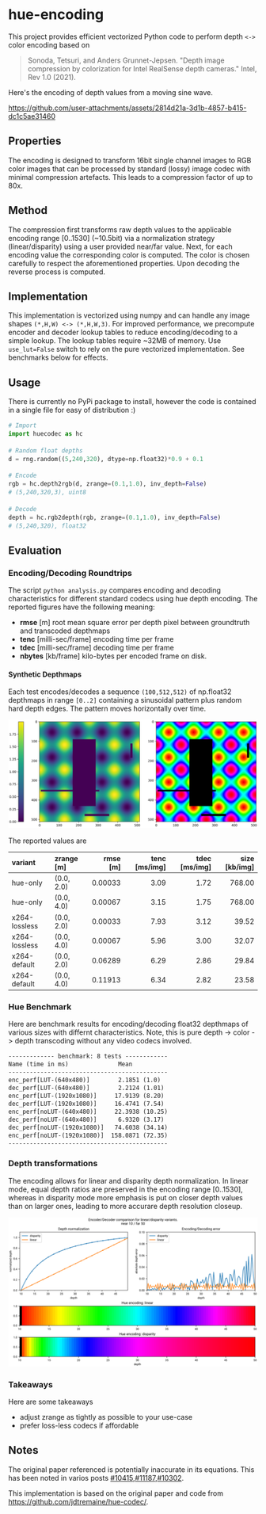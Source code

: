# hue-encoding
This project provides efficient vectorized Python code to perform depth `<->` color encoding based on

> Sonoda, Tetsuri, and Anders Grunnet-Jepsen.
"Depth image compression by colorization for Intel RealSense depth cameras." Intel, Rev 1.0 (2021).

Here's the encoding of depth values from a moving sine wave.

https://github.com/user-attachments/assets/2814d21a-3d1b-4857-b415-dc1c5ae31460


## Properties

The encoding is designed to transform 16bit single channel images to RGB color images that can be processed by standard (lossy) image codec with minimal compression artefacts. This leads to a compression factor of up to 80x.

## Method

The compression first transforms raw depth values to the applicable encoding range [0..1530] (~10.5bit) via a normalization strategy (linear/disparity) using a user provided near/far value. Next, for each encoding value the corresponding color is computed. The color is chosen carefully to respect the aforementioned properties. Upon decoding the reverse process is computed.

## Implementation

This implementation is vectorized using numpy and can handle any image shapes `(*,H,W) <-> (*,H,W,3)`. For improved performance, we precompute encoder and decoder lookup tables to reduce encoding/decoding to a simple lookup. The lookup tables require ~32MB of memory. Use `use_lut=False` switch to rely on the pure vectorized implementation. See benchmarks below for effects.

## Usage

There is currently no PyPi package to install, however the code is contained in a single file for easy of distribution :)

```python
# Import
import huecodec as hc

# Random float depths
d = rng.random((5,240,320), dtype=np.float32)*0.9 + 0.1

# Encode
rgb = hc.depth2rgb(d, zrange=(0.1,1.0), inv_depth=False)
# (5,240,320,3), uint8

# Decode
depth = hc.rgb2depth(rgb, zrange=(0.1,1.0), inv_depth=False)
# (5,240,320), float32
```

## Evaluation

### Encoding/Decoding Roundtrips

The script `python analysis.py` compares encoding and decoding characteristics for different standard codecs using hue depth encoding. The reported figures have the following meaning:

 - **rmse** [m] root mean square error per depth pixel between groundtruth and transcoded depthmaps
 - **tenc** [milli-sec/frame] encoding time per frame
 - **tdec** [milli-sec/frame] decoding time per frame
 - **nbytes** [kb/frame] kilo-bytes per encoded frame on disk.

#### Synthetic Depthmaps

Each test encodes/decodes a sequence `(100,512,512)` of np.float32 depthmaps in range `[0..2]` containing a sinusoidal pattern plus random hard depth edges. The pattern moves horizontally over time.

![](etc/synthetic.png)

The reported values are

| variant       | zrange [m]   |   rmse [m] |   tenc [ms/img] |   tdec [ms/img] |   size [kb/img] |
|:--------------|:-------------|-----------:|----------------:|----------------:|----------------:|
| hue-only      | (0.0, 2.0)   |    0.00033 |            3.09 |            1.72 |          768.00 |
| hue-only      | (0.0, 4.0)   |    0.00067 |            3.15 |            1.75 |          768.00 |
| x264-lossless | (0.0, 2.0)   |    0.00033 |            7.93 |            3.12 |           39.52 |
| x264-lossless | (0.0, 4.0)   |    0.00067 |            5.96 |            3.00 |           32.07 |
| x264-default  | (0.0, 2.0)   |    0.06289 |            6.29 |            2.86 |           29.84 |
| x264-default  | (0.0, 4.0)   |    0.11913 |            6.34 |            2.82 |           23.58 |

### Hue Benchmark

Here are benchmark results for encoding/decoding float32 depthmaps of various sizes with differnt characteristics. Note, this is pure depth -> color -> depth transcoding without any video codecs involved.

```
------------- benchmark: 8 tests ------------
Name (time in ms)              Mean          
---------------------------------------------
enc_perf[LUT-(640x480)]        2.1851 (1.0)    
dec_perf[LUT-(640x480)]        2.2124 (1.01)   
enc_perf[LUT-(1920x1080)]     17.9139 (8.20) 
dec_perf[LUT-(1920x1080)]     16.4741 (7.54)   
enc_perf[noLUT-(640x480)]     22.3938 (10.25)  
dec_perf[noLUT-(640x480)]      6.9320 (3.17)   
dec_perf[noLUT-(1920x1080)]   74.6038 (34.14)  
enc_perf[noLUT-(1920x1080)]  158.0871 (72.35)  
---------------------------------------------
```

### Depth transformations
The encoding allows for linear and disparity depth normalization. In linear mode, equal depth ratios are preserved in the encoding range [0..1530], whereas in disparity mode more emphasis is put on closer depth values than on larger ones, leading to more accurare depth resolution closeup.

![](etc/compare_encoding.svg)

### Takeaways
Here are some takeaways
 - adjust zrange as tightly as possible to your use-case
 - prefer loss-less codecs if affordable

## Notes

The original paper referenced is potentially inaccurate in its equations. This has been noted in varios posts [#10415](https://github.com/IntelRealSense/librealsense/issues/10145),[#11187](https://github.com/IntelRealSense/librealsense/issues/11187),[#10302](https://github.com/IntelRealSense/librealsense/issues/10302).

This implementation is based on the original paper and code from
https://github.com/jdtremaine/hue-codec/.